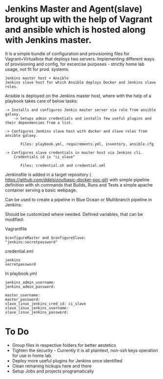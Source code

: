 # Jenkins Master and Agent(slave) brought up with the help of Vagrant and ansible which is hosted along with Jenkins master.



It is a simple bundle of configuration and provisioning files for Vagrant+Virtualbox that deploys two servers.
Implementing different ways of provisioning and config, for excercise purposes - strictly home lab usage, not fit for prod. systems.

    Jenkins master host + Ansible
    Jenkins slave host for which Ansible deploys Docker and Jenkins slave roles.

Ansible is deployed on the Jenkins master host, where with the help of a playbook takes care of below tasks:

    -> Installs and configures Jenkis master server via role from ansible galaxy, 
        -> Setups admin credentials and installs few useful plugins and their dependencies from a list.

    -> Configures Jenkins slave host with docker and slave roles from ansible galaxy.
    
           Files: playbook.yml, requirements.yml, inventory, ansible.cfg

    -> Configures slave credentials in master host via Jenkins cli.
        Credentials id is "ci_slave" 
        
           Files: credential.sh and credential.xml

Jenkinsfile is added in a target repository ( https://github.com/ddelsizov/basic-docker-poc.git) with simple pipeline definition with sh commands that Builds, Runs and Tests a simple apache container serving a basic webpage.

Can be used to create a pipeline in Blue Ocean or Multibranch pipeline in Jenkins.

Should be customized where needed.
Defined variables, that can be modified:

Vagrantfile

    $configureMaster and $configureSlave:
    "jenkins:secretpassword"


credential.xml

    jenkins
    secretpassword

In playbook.yml

    jenkins_admin_username:
    jenkins_admin_password:

    master_username:
    master_password:
    slave_linux_jenkins_cred_id: ci_slave
    slave_linux_jenkins_username:
    slave_linux_jenkins_password:


# To Do

- Group files in respective folders for better aestetics
- Tighten the security - Currently it is all plaintext, non-ssh keys operation for use in home lab.
- Deploy more useful plugins for Jenkins once identified
- Clean remaning hickups here and there
- Setup Jobs and projects programatically




